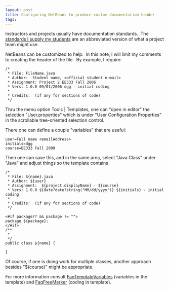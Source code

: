 ```yaml
---
layout: post
title: Configuring NetBeans to produce custom documentation header
tags: 
---
```

Instructors and projects usually have documentation standards.  The [standards
I supply my students][1] are an abbreviated version of what a project team
might use.

NetBeans can be customized to help.  In this note, I will limit my comments to
creating the header of the file.  By example, I require:

    /*
     * File: FileName.java
     * Author:  Student name, <official student e-mail>
     * Assignment: Project 2 EE333 Fall 2006
     * Vers: 1.0.0 09/01/2006 dgg - initial coding
     *
     * Credits:  (if any for sections of code)
     */

Thru the menu option Tools | Templates, one can "open in editor" the selection
"User.properties" which is under "User Configuration Properties" in the
scrollable tree-oriented selection control.

There one can define a couple "variables" that are useful:

    user=Full name <emailAddress>
    initials=dgg
    course=EE333 Fall 2009

Then one can save this, and in the same area, select "Java Class" under "Java"
and adjust things so the template contains

    /*
     * File: ${name}.java
     * Author: ${user}
     * Assignment:  ${project.displayName} - ${course}
     * Vers: 1.0.0 ${date?date?string("MM/dd/yyyy")} ${initials} - initial coding
     *
     * Credits:  (if any for sections of code)
     */

    <#if package?? && package != "">
    package ${package};
    </#if>
    /**
     *
     */
    public class ${name} {

    }


Of course, if one is doing work for multiple classes, another approach besides
"$(course)" might be appropriate.

For more information consult [FaqTemplateVariables][2] (variables in the
template) and [FaqFreeMarker][3] (coding in template).

[1]: http://www-ece.eng.uab.edu/DGreen/java_ex/JavaDocStyle.html
[2]: http://wiki.netbeans.org/FaqTemplateVariables
[3]: http://wiki.netbeans.org/FaqFreeMarker

